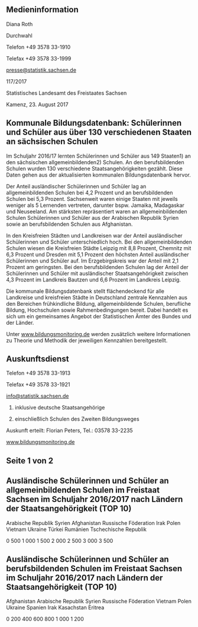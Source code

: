 ## Medieninformation

Diana Roth

Durchwahl

Telefon +49 3578 33-1910

Telefax +49 3578 33-1999

presse@statistik.sachsen.de

117/2017

Statistisches Landesamt des Freistaates Sachsen

Kamenz, 23. August 2017

## Kommunale Bildungsdatenbank: Schülerinnen und Schüler aus über 130 verschiedenen Staaten an sächsischen Schulen

Im Schuljahr 2016/17 lernten Schülerinnen und Schüler aus 149 Staaten1) an den sächsischen allgemeinbildenden2) Schulen. An den berufsbildenden Schulen wurden 130 verschiedene Staatsangehörigkeiten gezählt. Diese Daten gehen aus der aktualisierten kommunalen Bildungsdatenbank hervor.

Der Anteil ausländischer Schülerinnen und Schüler lag an allgemeinbildenden Schulen bei 4,2 Prozent und an berufsbildenden Schulen bei 5,3 Prozent. Sachsenweit waren einige Staaten mit jeweils weniger als 5 Lernenden vertreten, darunter bspw. Jamaika, Madagaskar und Neuseeland. Am stärksten repräsentiert waren an allgemeinbildenden Schulen Schülerinnen und Schüler aus der Arabischen Republik Syrien sowie an berufsbildenden Schulen aus Afghanistan.

In den Kreisfreien Städten und Landkreisen war der Anteil ausländischer Schülerinnen und Schüler unterschiedlich hoch. Bei den allgemeinbildenden Schulen wiesen die Kreisfreien Städte Leipzig mit 8,8 Prozent, Chemnitz mit 6,3 Prozent und Dresden mit 5,1 Prozent den höchsten Anteil ausländischer Schülerinnen und Schüler auf. Im Erzgebirgskreis war der Anteil mit 2,1 Prozent am geringsten. Bei den berufsbildenden Schulen lag der Anteil der Schülerinnen und Schüler mit ausländischer Staatsangehörigkeit zwischen 4,3 Prozent im Landkreis Bautzen und 6,6 Prozent im Landkreis Leipzig.

Die kommunale Bildungsdatenbank stellt flächendeckend für alle Landkreise und kreisfreien Städte in Deutschland zentrale Kennzahlen aus den Bereichen frühkindliche Bildung, allgemeinbildende Schulen, berufliche Bildung, Hochschulen sowie Rahmenbedingungen bereit. Dabei handelt es sich um ein gemeinsames Angebot der Statistischen Ämter des Bundes und der Länder.

Unter www.bildungsmonitoring.de werden zusätzlich weitere Informationen zu Theorie und Methodik der jeweiligen Kennzahlen bereitgestellt.

## Auskunftsdienst

Telefon +49 3578 33-1913

Telefax +49 3578 33-1921

info@statistik.sachsen.de

1) inklusive deutsche Staatsangehörige

2) einschließlich Schulen des Zweiten Bildungsweges

Auskunft erteilt: Florian Peters, Tel.: 03578 33-2235

www.bildungsmonitoring.de

Seite 1 von 2
---
## Ausländische Schülerinnen und Schüler an allgemeinbildenden Schulen im Freistaat Sachsen im Schuljahr 2016/2017 nach Ländern der Staatsangehörigkeit (TOP 10)

Arabische Republik Syrien
Afghanistan
Russische Föderation
Irak
Polen
Vietnam
Ukraine
Türkei
Rumänien
Tschechische Republik

0  500  1 000  1 500  2 000  2 500  3 000  3 500

## Ausländische Schülerinnen und Schüler an berufsbildenden Schulen im Freistaat Sachsen im Schuljahr 2016/2017 nach Ländern der Staatsangehörigkeit (TOP 10)

Afghanistan
Arabische Republik Syrien
Russische Föderation
Vietnam
Polen
Ukraine
Spanien
Irak
Kasachstan
Eritrea

0  200  400  600  800  1 000  1 200
